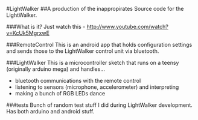 #LightWalker
##A production of the inappropirates
Source code for the LightWalker.

###What is it?
Just watch this - <http://www.youtube.com/watch?v=KcUk5MgrxwE>

###RemoteControl
This is an android app that holds configuration settings and sends those to the LightWalker control unit via bluetooth.

###LightWalker
This is a microcontroller sketch that runs on a teensy (originally arduino mega) and handles...
*  bluetooth communications with the remote control
*  listening to sensors (microphone, accelerometer) and interpreting
*  making a bunch of RGB LEDs dance

###tests
Bunch of random test stuff I did during LightWalker development. Has both arduino and android stuff.
